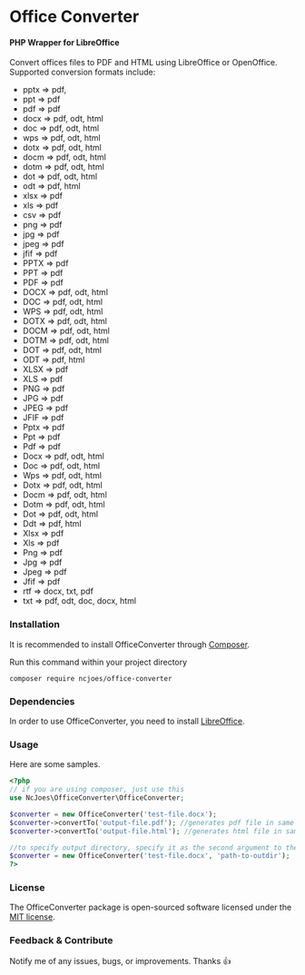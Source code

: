 # Office Converter
#### PHP Wrapper for LibreOffice

Convert offices files to PDF and HTML using LibreOffice or OpenOffice.
Supported conversion formats include:

* pptx => pdf,
* ppt => pdf
* pdf => pdf
* docx => pdf, odt, html
* doc => pdf, odt, html
* wps => pdf, odt, html
* dotx => pdf, odt, html
* docm => pdf, odt, html
* dotm => pdf, odt, html
* dot => pdf, odt, html
* odt => pdf, html
* xlsx => pdf
* xls => pdf
* csv => pdf
* png => pdf
* jpg => pdf
* jpeg => pdf
* jfif => pdf
* PPTX => pdf
* PPT => pdf
* PDF => pdf
* DOCX => pdf, odt, html
* DOC => pdf, odt, html
* WPS => pdf, odt, html
* DOTX => pdf, odt, html
* DOCM => pdf, odt, html
* DOTM => pdf, odt, html
* DOT => pdf, odt, html
* ODT => pdf, html
* XLSX => pdf
* XLS => pdf
* PNG => pdf
* JPG => pdf
* JPEG => pdf
* JFIF => pdf
* Pptx => pdf
* Ppt => pdf
* Pdf => pdf
* Docx => pdf, odt, html
* Doc => pdf, odt, html
* Wps => pdf, odt, html
* Dotx => pdf, odt, html
* Docm => pdf, odt, html
* Dotm => pdf, odt, html
* Dot => pdf, odt, html
* Ddt => pdf, html
* Xlsx => pdf
* Xls => pdf
* Png => pdf
* Jpg => pdf
* Jpeg => pdf
* Jfif => pdf
* rtf  => docx, txt, pdf
* txt  => pdf, odt, doc, docx, html

### Installation

It is recommended to install OfficeConverter through [Composer](http://getcomposer.org/).

Run this command within your project directory

```shell
composer require ncjoes/office-converter
```

### Dependencies
In order to use OfficeConverter, you need to install [LibreOffice](http://www.libreoffice.org/).

### Usage

Here are some samples.

```php
<?php
// if you are using composer, just use this
use NcJoes\OfficeConverter\OfficeConverter;

$converter = new OfficeConverter('test-file.docx');
$converter->convertTo('output-file.pdf'); //generates pdf file in same directory as test-file.docx
$converter->convertTo('output-file.html'); //generates html file in same directory as test-file.docx

//to specify output directory, specify it as the second argument to the constructor
$converter = new OfficeConverter('test-file.docx', 'path-to-outdir');
?>
```

### License
The OfficeConverter package is open-sourced software licensed under the [MIT license](http://opensource.org/licenses/MIT).

### Feedback & Contribute

Notify me of any issues, bugs, or improvements. Thanks :+1:
